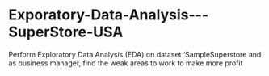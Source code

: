 # Exporatory-Data-Analysis---SuperStore-USA
Perform Exploratory Data Analysis (EDA) on dataset ‘SampleSuperstore and as business manager, find the weak areas to work to make more profit
